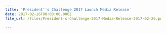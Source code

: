 ```yaml
---
title: 'President''s Challenge 2017 Launch Media Release'
date: 2017-02-26T00:00:00.000Z
file_url: /files/President-s-Challenge-2017-Media-Release-2017-02-26.pdf

---
```


